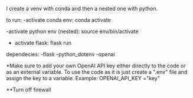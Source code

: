 I create a venv with conda and then a nested one with python.


to run:
-activate conda env: 
	conda activate

-activate python env (nested):
	source env/bin/activate

- activate flask:
	flask run

dependecies:
-flask
-python_dotenv
-openai


*Make sure to add your own OpenAI API key either directly to the code or as an external variable.
To use the code as it is just create a ".env" file and assign the key to a variable.
Example:
OPENAI_API_KEY ="key"

**Turn off firewall

